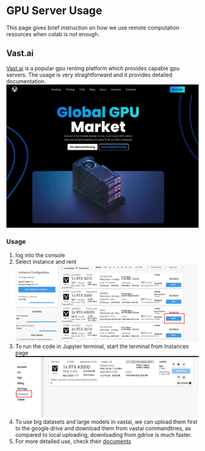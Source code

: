 # GPU Server Usage
This page gives brief instruction on how we use remote computation resources when colab is not enough.

## Vast.ai
[Vast.ai](https://vast.ai/) is a popular gpu renting platform which provides capable gpu servers. The usage is very straghtforward and it provides detailed documentation. 
![vast.ai website](../assets/pics/vastai/index.jpg "vast.ai website")
### Usage 
1. log into the console 
2. Select instance and rent 
![rent instance](../assets/pics/vastai/console.jpg "vast.ai console")
3. To run the code in Jupyter terminal, start the terminal from Instances page
![rent instance](../assets/pics/vastai/instances.jpg "vast.ai instances")
4. To use big datasets and large models in vastai, we can upload them first to the google drive and download them from vastai commandlines, as compared to local uploading, downloading from gdrive is much faster.
5. For more detailed use, check their [documents](https://vast.ai/docs/overview/basics)